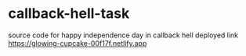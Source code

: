 # callback-hell-task
source code for happy independence day in callback hell
deployed link
https://glowing-cupcake-00f17f.netlify.app
